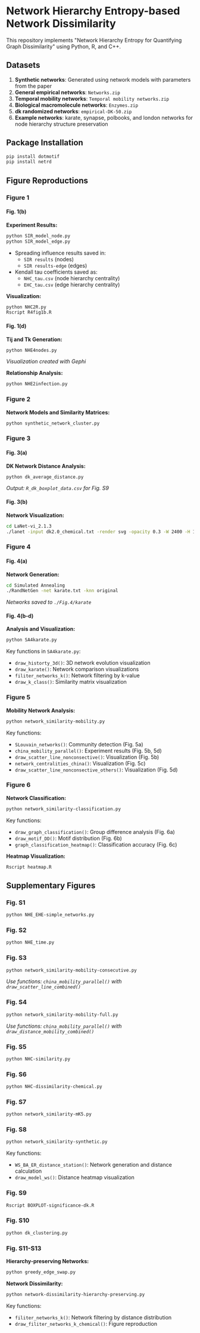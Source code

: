 
# Network Hierarchy Entropy-based Network Dissimilarity

This repository implements "Network Hierarchy Entropy for Quantifying Graph Dissimilarity" using Python, R, and C++.

## Datasets

1. **Synthetic networks**: Generated using network models with parameters from the paper
2. **General empirical networks**: `Networks.zip`
3. **Temporal mobility networks**: `Temporal mobility networks.zip`
4. **Biological macromolecule networks**: `Enzymes.zip`
5. **dk randomized networks**: `empirical-DK-50.zip`
6. **Example networks**: karate, synapse, polbooks, and london networks for node hierarchy structure preservation

## Package Installation

```bash
pip install dotmotif
pip install netrd
```

## Figure Reproductions

### Figure 1

#### Fig. 1(b)

**Experiment Results:**

```bash
python SIR_model_node.py
python SIR_model_edge.py
```

- Spreading influence results saved in:
  - `SIR results` (nodes)
  - `SIR results-edge` (edges)
- Kendall tau coefficients saved as:
  - `NHC_tau.csv` (node hierarchy centrality)
  - `EHC_tau.csv` (edge hierarchy centrality)

**Visualization:**

```bash
python NHC2R.py
Rscript R4fig1b.R
```

#### Fig. 1(d)

**Tij and Tk Generation:**

```bash
python NHE4nodes.py
```

*Visualization created with Gephi*

**Relationship Analysis:**

```bash
python NHE2infection.py
```

### Figure 2

**Network Models and Similarity Matrices:**

```bash
python synthetic_network_cluster.py
```

### Figure 3

#### Fig. 3(a)

**DK Network Distance Analysis:**

```bash
python dk_average_distance.py
```

*Output: `R_dk_boxplot_data.csv` for Fig. S9*

#### Fig. 3(b)

**Network Visualization:**

```bash
cd LaNet-vi_2.1.3
./lanet -input dk2.0_chemical.txt -render svg -opacity 0.3 -W 2400 -H 1800
```

### Figure 4

#### Fig. 4(a)

**Network Generation:**

```bash
cd Simulated Annealing
./RandNetGen -net karate.txt -knn original
```

*Networks saved to `./Fig.4/karate`*

#### Fig. 4(b-d)

**Analysis and Visualization:**

```bash
python SA4karate.py
```

Key functions in `SA4karate.py`:
- `draw_historty_3d()`: 3D network evolution visualization
- `draw_karate()`: Network comparison visualizations
- `filiter_networks_k()`: Network filtering by k-value
- `draw_k_class()`: Similarity matrix visualization

### Figure 5

**Mobility Network Analysis:**

```bash
python network_similarity-mobility.py
```

Key functions:
- `SLouvain_networks()`: Community detection (Fig. 5a)
- `china_mobility_parallel()`: Experiment results (Fig. 5b, 5d)
- `draw_scatter_line_nonconsective()`: Visualization (Fig. 5b)
- `network_centralities_china()`: Visualization (Fig. 5c)
- `draw_scatter_line_nonconsective_others()`: Visualization (Fig. 5d)

### Figure 6

**Network Classification:**

```bash
python network_similarity-classification.py
```

Key functions:
- `draw_graph_classification()`: Group difference analysis (Fig. 6a)
- `draw_motif_DD()`: Motif distribution (Fig. 6b)
- `graph_classification_heatmap()`: Classification accuracy (Fig. 6c)

**Heatmap Visualization:**

```bash
Rscript heatmap.R
```

## Supplementary Figures

### Fig. S1

```bash
python NHE_EHE-simple_networks.py
```

### Fig. S2

```bash
python NHE_time.py
```

### Fig. S3

```bash
python network_similarity-mobility-consecutive.py
```

*Use functions: `china_mobility_parallel()` with `draw_scatter_line_combined()`*

### Fig. S4

```bash
python network_similarity-mobility-full.py
```

*Use functions: `china_mobility_parallel()` with `draw_distance_mobility_combined()`*

### Fig. S5

```bash
python NHC-similarity.py
```

### Fig. S6

```bash
python NHC-dissimilarity-chemical.py
```

### Fig. S7

```bash
python network_similarity-mK5.py
```

### Fig. S8

```bash
python network_similarity-synthetic.py
```

Key functions:
- `WS_BA_ER_distance_station()`: Network generation and distance calculation
- `draw_model_ws()`: Distance heatmap visualization

### Fig. S9

```bash
Rscript BOXPLOT-significance-dk.R
```

### Fig. S10

```bash
python dk_clustering.py
```

### Fig. S11-S13

**Hierarchy-preserving Networks:**

```bash
python greedy_edge_swap.py
```

**Network Dissimilarity:**

```bash
python network-dissimilarity-hierarchy-preserving.py
```

Key functions:
- `filiter_networks_k()`: Network filtering by distance distribution
- `draw_filiter_networks_k_chemical()`: Figure reproduction
```